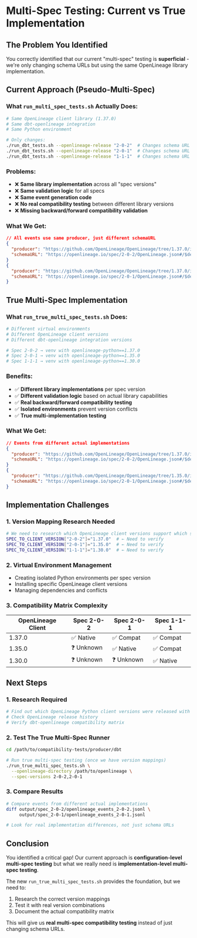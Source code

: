 # Multi-Spec Testing: Current vs True Implementation

## The Problem You Identified

You correctly identified that our current "multi-spec" testing is **superficial** - we're only changing schema URLs but using the same OpenLineage library implementation.

## Current Approach (Pseudo-Multi-Spec)

### What `run_multi_spec_tests.sh` Actually Does:
```bash
# Same OpenLineage client library (1.37.0)
# Same dbt-openlineage integration  
# Same Python environment

# Only changes:
./run_dbt_tests.sh --openlineage-release "2-0-2"  # Changes schema URL only
./run_dbt_tests.sh --openlineage-release "2-0-1"  # Changes schema URL only  
./run_dbt_tests.sh --openlineage-release "1-1-1"  # Changes schema URL only
```

### Problems:
- ❌ **Same library implementation** across all "spec versions"
- ❌ **Same validation logic** for all specs
- ❌ **Same event generation code** 
- ❌ **No real compatibility testing** between different library versions
- ❌ **Missing backward/forward compatibility validation**

### What We Get:
```json
// All events use same producer, just different schemaURL
{
  "producer": "https://github.com/OpenLineage/OpenLineage/tree/1.37.0/integration/dbt",
  "schemaURL": "https://openlineage.io/spec/2-0-2/OpenLineage.json#/$defs/RunEvent"
}
{
  "producer": "https://github.com/OpenLineage/OpenLineage/tree/1.37.0/integration/dbt", 
  "schemaURL": "https://openlineage.io/spec/2-0-1/OpenLineage.json#/$defs/RunEvent"
}
```

## True Multi-Spec Implementation 

### What `run_true_multi_spec_tests.sh` Does:
```bash
# Different virtual environments
# Different OpenLineage client versions
# Different dbt-openlineage integration versions

# Spec 2-0-2 → venv with openlineage-python==1.37.0
# Spec 2-0-1 → venv with openlineage-python==1.35.0  
# Spec 1-1-1 → venv with openlineage-python==1.30.0
```

### Benefits:
- ✅ **Different library implementations** per spec version
- ✅ **Different validation logic** based on actual library capabilities
- ✅ **Real backward/forward compatibility testing**
- ✅ **Isolated environments** prevent version conflicts
- ✅ **True multi-implementation testing**

### What We Get:
```json
// Events from different actual implementations
{
  "producer": "https://github.com/OpenLineage/OpenLineage/tree/1.37.0/integration/dbt",
  "schemaURL": "https://openlineage.io/spec/2-0-2/OpenLineage.json#/$defs/RunEvent"
}
{
  "producer": "https://github.com/OpenLineage/OpenLineage/tree/1.35.0/integration/dbt",
  "schemaURL": "https://openlineage.io/spec/2-0-1/OpenLineage.json#/$defs/RunEvent"  
}
```

## Implementation Challenges

### 1. Version Mapping Research Needed
```bash
# We need to research which OpenLineage client versions support which specs
SPEC_TO_CLIENT_VERSION["2-0-2"]="1.37.0"  # ← Need to verify
SPEC_TO_CLIENT_VERSION["2-0-1"]="1.35.0"  # ← Need to verify  
SPEC_TO_CLIENT_VERSION["1-1-1"]="1.30.0"  # ← Need to verify
```

### 2. Virtual Environment Management
- Creating isolated Python environments per spec version
- Installing specific OpenLineage client versions
- Managing dependencies and conflicts

### 3. Compatibility Matrix Complexity
| OpenLineage Client | Spec 2-0-2 | Spec 2-0-1 | Spec 1-1-1 |
|-------------------|-------------|-------------|-------------|
| 1.37.0            | ✅ Native   | ✅ Compat   | ✅ Compat   |
| 1.35.0            | ❓ Unknown  | ✅ Native   | ✅ Compat   |
| 1.30.0            | ❓ Unknown  | ❓ Unknown  | ✅ Native   |

## Next Steps

### 1. Research Required
```bash
# Find out which OpenLineage Python client versions were released with which specs
# Check OpenLineage release history
# Verify dbt-openlineage compatibility matrix
```

### 2. Test The True Multi-Spec Runner
```bash
cd /path/to/compatibility-tests/producer/dbt

# Run true multi-spec testing (once we have version mappings)
./run_true_multi_spec_tests.sh \
  --openlineage-directory /path/to/openlineage \
  --spec-versions 2-0-2,2-0-1
```

### 3. Compare Results
```bash
# Compare events from different actual implementations
diff output/spec_2-0-2/openlineage_events_2-0-2.jsonl \
     output/spec_2-0-1/openlineage_events_2-0-1.jsonl

# Look for real implementation differences, not just schema URLs
```

## Conclusion

You identified a critical gap! Our current approach is **configuration-level multi-spec testing** but what we really need is **implementation-level multi-spec testing**.

The new `run_true_multi_spec_tests.sh` provides the foundation, but we need to:
1. Research the correct version mappings
2. Test it with real version combinations  
3. Document the actual compatibility matrix

This will give us **real multi-spec compatibility testing** instead of just changing schema URLs.